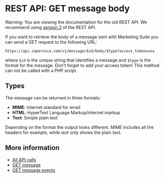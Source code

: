 # REST API: GET message body

Warning: You are viewing the documentation for the old REST API. We recommend 
using [version 2](../restv2/rest-api.md) of the REST API.

If you want to retrieve the body of a message sent with Marketing Suite 
you can send a GET request to the following URL:

`https://api.copernica.com/v1/message/$id/body/$type?access_token=xxx`

where `$id` is the unique string that identifies a message and `$type` is 
the format for the message. Don't forget to add your access token! 
This method can not be called with a PHP script.

## Types

The message can be returned in three formats:

* **MIME**: Internet standard for email
* **HTML**: HyperText Language Markup/internet markup
* **Text**: Simple plain text

Depending on the format the output looks different. *MIME* includes all 
the headers for example, while *text* only shows the plain text.

## More information

* [All API calls](./rest-api)
* [GET message](./rest-get-message)
* [GET message events](./rest-get-message-events)
